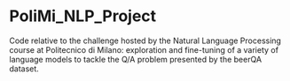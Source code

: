 # PoliMi_NLP_Project
Code relative to the challenge hosted by the Natural Language Processing course at Politecnico di Milano: exploration and fine-tuning of a variety of language models to tackle the Q/A problem presented by the beerQA dataset.
